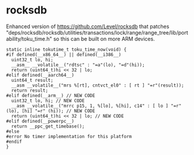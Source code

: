 # rocksdb
Enhanced version of https://github.com/Level/rocksdb that patches "deps/rocksdb/rocksdb/utilities/transactions/lock/range/range_tree/lib/portability/toku_time.h" so this can be built on more ARM devices.

```
static inline tokutime_t toku_time_now(void) {
#if defined(__x86_64__) || defined(__i386__)
  uint32_t lo, hi;
  __asm__ __volatile__("rdtsc" : "=a"(lo), "=d"(hi));
  return (uint64_t)hi << 32 | lo;
#elif defined(__aarch64__)
  uint64_t result;
  __asm __volatile__("mrs %[rt], cntvct_el0" : [ rt ] "=r"(result));
  return result;
#elif defined(__arm__) // NEW CODE
  uint32_t lo, hi; // NEW CODE
  __asm __volatile__("mrrc p15, 1, %[lo], %[hi], c14" : [ lo ] "=r" (lo), [hi] "=r" (hi)); // NEW CODE
  return (uint64_t)hi << 32 | lo; // NEW CODE
#elif defined(__powerpc__)
  return __ppc_get_timebase();
#else
#error No timer implementation for this platform
#endif
}
```
